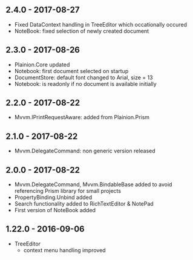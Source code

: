 ## 2.4.0 - 2017-08-27

- Fixed DataContext handling in TreeEditor which occationally occured
- NoteBook: fixed selection of newly created document

## 2.3.0 - 2017-08-26

- Plainion.Core updated
- Notebook: first document selected on startup
- DocumentStore: default font changed to Arial, size = 13
- Notebook: is readonly if no document is available initially

## 2.2.0 - 2017-08-22

- Mvvm.IPrintRequestAware: added from Plainion.Prism

## 2.1.0 - 2017-08-22

- Mvvm.DelegateCommand: non generic version released

## 2.0.0 - 2017-08-22

- Mvvm.DelegateCommand, Mvvm.BindableBase added to avoid referencing Prism library for small projects
- PropertyBinding.Unbind added
- Search functionality added to RichTextEditor & NotePad
- First version of NoteBook added

## 1.22.0 - 2016-09-06

- TreeEditor
  - context menu handling improved
  